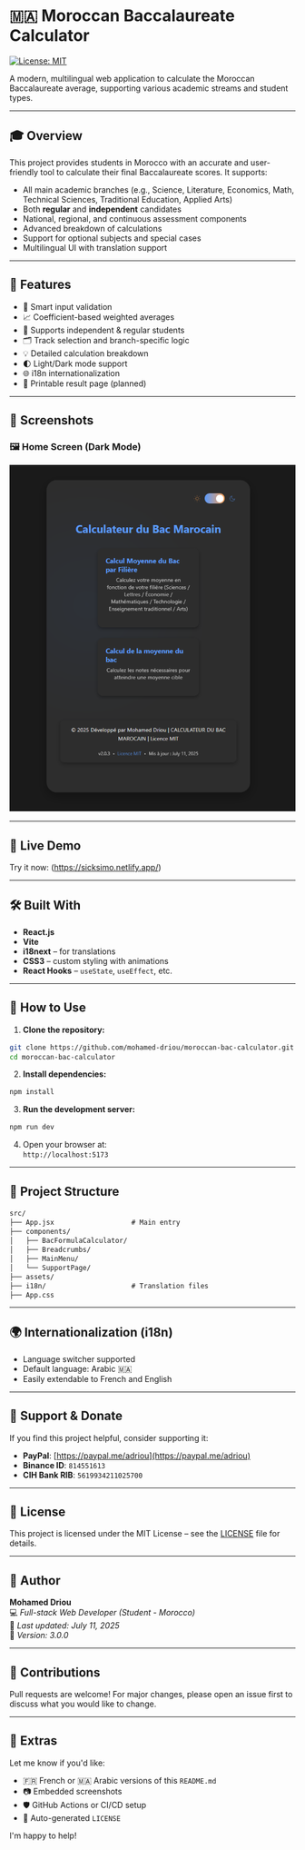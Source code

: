 # 🇲🇦 Moroccan Baccalaureate Calculator

[![License: MIT](https://img.shields.io/badge/License-MIT-yellow.svg)](https://opensource.org/licenses/MIT)

A modern, multilingual web application to calculate the Moroccan Baccalaureate average, supporting various academic streams and student types.

---

## 🎓 Overview

This project provides students in Morocco with an accurate and user-friendly tool to calculate their final Baccalaureate scores. It supports:

- All main academic branches (e.g., Science, Literature, Economics, Math, Technical Sciences, Traditional Education, Applied Arts)
- Both **regular** and **independent** candidates
- National, regional, and continuous assessment components
- Advanced breakdown of calculations
- Support for optional subjects and special cases
- Multilingual UI with translation support

---

## 🚀 Features

- 🧠 Smart input validation  
- 📈 Coefficient-based weighted averages  
- 👥 Supports independent & regular students  
- 🗂️ Track selection and branch-specific logic  
- 💡 Detailed calculation breakdown  
- 🌓 Light/Dark mode support  
- 🌐 i18n internationalization  
- 🧾 Printable result page (planned)

---

## 📸 Screenshots

### 🖼️ Home Screen (Dark Mode)

![Home UI](./public/screenshots/main-ui.png)

---
## 🔗 Live Demo

Try it now: (https://sicksimo.netlify.app/)

---

## 🛠️ Built With

- **React.js**
- **Vite**
- **i18next** – for translations
- **CSS3** – custom styling with animations
- **React Hooks** – `useState`, `useEffect`, etc.

---

## 🧪 How to Use

1. **Clone the repository:**

```bash
git clone https://github.com/mohamed-driou/moroccan-bac-calculator.git
cd moroccan-bac-calculator
```

2. **Install dependencies:**

```bash
npm install
```

3. **Run the development server:**

```bash
npm run dev
```

4. Open your browser at:  
`http://localhost:5173`

---

## 📁 Project Structure

```
src/
├── App.jsx                   # Main entry
├── components/
│   ├── BacFormulaCalculator/
│   ├── Breadcrumbs/
│   ├── MainMenu/
│   └── SupportPage/
├── assets/
├── i18n/                     # Translation files
├── App.css
```

---

## 🌍 Internationalization (i18n)

- Language switcher supported  
- Default language: Arabic 🇲🇦  
- Easily extendable to French and English

---

## 💖 Support & Donate

If you find this project helpful, consider supporting it:

- **PayPal**: [https://paypal.me/adriou](https://paypal.me/adriou)
- **Binance ID**: `814551613`
- **CIH Bank RIB**: `5619934211025700`

---

## 📜 License

This project is licensed under the MIT License – see the [LICENSE](https://opensource.org/licenses/MIT) file for details.

---

## 👤 Author

**Mohamed Driou**  
💻 _Full-stack Web Developer (Student - Morocco)_  
📅 _Last updated: July 11, 2025_  
🔖 _Version: 3.0.0_

---

## 🤝 Contributions

Pull requests are welcome! For major changes, please open an issue first to discuss what you would like to change.

---

## 📌 Extras

Let me know if you'd like:

- 🇫🇷 French or 🇲🇦 Arabic versions of this `README.md`  
- 📷 Embedded screenshots  
- 🛡️ GitHub Actions or CI/CD setup  
- 📄 Auto-generated `LICENSE`

I'm happy to help!